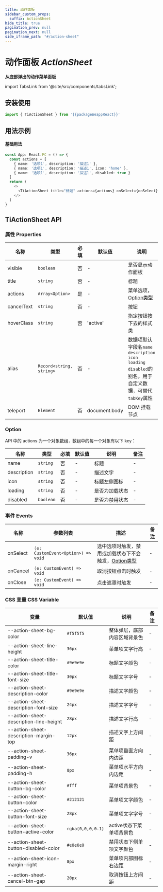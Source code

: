 ```yaml
---
title: 动作面板
sidebar_custom_props:
  suffix: ActionSheet
hide_title: true
pagination_prev: null
pagination_next: null
side_iframe_path: "#/action-sheet"
---
```


# 动作面板 _ActionSheet_
**从底部弹出的动作菜单面板**

import TabsLink from '@site/src/components/tabsLink';

<TabsLink id="tiactionsheet-api" />

## 安装使用
```typescript showLineNumbers
import { TiActionSheet } from '{{packageWeappReact}}'
```

## 用法示例

#### 基础用法
```typescript tsx showLineNumbers
const App: React.FC = () => {
  const actions = [
    { name: '选项1', description: '描述1' },
    { name: '选项1', description: '描述1', icon: 'home' },
    { name: '选项1', description: '描述1', disabled: true }
  ]
  return (
    <>
      <TiActionSheet title="标题" actions={actions} onSelect={onSelect} onCancel={onCancel} />
    </>
  )
}
```
## TiActionSheet API
### 属性 **Properties**

| 名称       | 类型                     | 必填 | 默认值   | 说明                                                                                                       | 备注 |
| ---------- | ------------------------ | ---- | -------- | ---------------------------------------------------------------------------------------------------------- | ---- |
| visible    | `boolean`                | 否   | -        | 是否显示动作面板                                                                                           | -    |
| title      | `string`                 | 否   | -        | 标题                                                                                                       | -    |
| actions    | `Array<Option>`          | 是   | -        | 菜单选项，[Option类型](#option)                                                                            | -    |
| cancelText | `string`                 | 否   | -        | 按钮                                                                                                       | -    |
| hoverClass | `string`                 | 否   | 'active' | 指定按钮按下去的样式类                                                                                     | -    |
| alias      | `Record<string, string>` | 否   | -        | 数据项默认字段名`name` `description` `icon` `loading` `disabled`的别名，用于自定义数据，可替代`tabKey`属性 | -    |
| teleport        | `Element` | 否   | document.body     | DOM 挂载节点                                            | -    |


### Option

API 中的 actions 为一个对象数组，数组中的每一个对象有以下 key：

| 名称        | 类型      | 必填 | 默认值 | 说明           | 备注 |
| ----------- | --------- | ---- | ------ | -------------- | ---- |
| name        | `string`  | 否   | -      | 标题           | -    |
| description | `string`  | 否   | -      | 描述文字       | -    |
| icon        | `string`  | 否   | -      | 标题左侧图标   | -    |
| loading     | `string`  | 否   | -      | 是否为加载状态 | -    |
| disabled    | `boolean` | 否   | -      | 是否为禁用状态 | -    |

### 事件 **Events**

| 名称     | 参数列表                           | 描述                                                            | 备注 |
| -------- | ---------------------------------- | --------------------------------------------------------------- | ---- |
| onSelect | `(e: CustomEvent<Option>) => void` | 选中选项时触发，禁用或加载状态下不会触发，[Option类型](#option) | -    |
| onCancel | `(e: CustomEvent) => void`         | 取消按钮点击时触发                                              | -    |
| onClose  | `(e: CustomEvent) => void`         | 点击遮罩时触发                                                  | -    |

### CSS 变量 **CSS Variable**
| 变量                                   | 默认值            | 说明                         | 备注 |
| -------------------------------------- | ----------------- | ---------------------------- | ---- |
| --action-sheet-bg-color                | `#f5f5f5`         | 整体弹层，底部内容区域背景色 | -    |
| --action-sheet-line-height             | `36px`            | 菜单项文字行高               | -    |
| --action-sheet-title-color             | `#9e9e9e`         | 标题文字颜色                 | -    |
| --action-sheet-title-font-size         | `30px`            | 标题文字字号                 | -    |
| --action-sheet-description-color       | `#9e9e9e`         | 描述文字颜色                 | -    |
| --action-sheet-description-font-size   | `24px`            | 描述文字字号                 | -    |
| --action-sheet-description-line-height | `28px`            | 描述文字行高                 | -    |
| --action-sheet-description-margin-top  | `12px`            | 描述文字上方间距             | -    |
| --action-sheet-padding-v               | `36px`            | 菜单项垂直方向内边距         | -    |
| --action-sheet-padding-h               | `0px`             | 菜单项水平方向内边距         | -    |
| --action-sheet-button-bg-color         | `#fff`            | 菜单项背景色                 | -    |
| --action-sheet-button-color            | `#212121`         | 菜单项文字颜色               | -    |
| --action-sheet-button-font-size        | `28px`            | 菜单项文字字号               | -    |
| --action-sheet-button-active-color     | `rgba(0,0,0,0.1)` | active状态下菜单项背景色     | -    |
| --action-sheet-button-disabled-color   | `#e0e0e0`         | 禁用状态下侧单项文字颜色     | -    |
| --action-sheet-icon-margin-right       | `8px`             | 菜单项内部图标右边距         | -    |
| --action-sheet-cancel-btn-gap          | `20px`            | 取消按钮上方间距             | -    |
